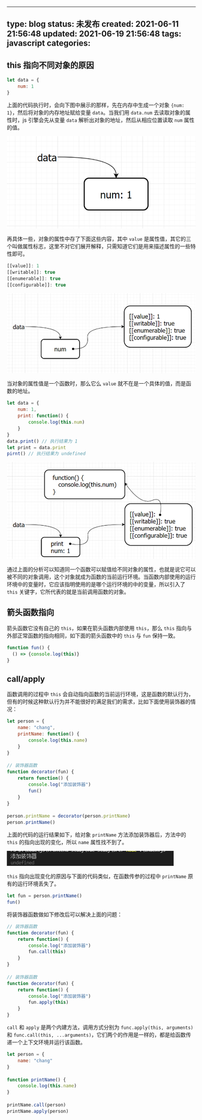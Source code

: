 
---
type: blog
status: 未发布
created: 2021-06-11 21:56:48
updated: 2021-06-19 21:56:48
tags: javascript 
categories: 
---


## this 指向不同对象的原因

```js
let data = {
    num: 1
}
```

上面的代码执行时，会向下图中展示的那样，先在内存中生成一个对象 `{num: 1}`，然后将对象的内存地址赋给变量 `data`。当我们用 `data.num` 去读取对象的属性时，js 引擎会先从变量 `data` 解析出对象的地址，然后从相应位置读取 `num` 属性的值。

![](附件/image/this指向的问题_image_1.png)

再具体一些，对象的属性中存了下面这些内容，其中 `value` 是属性值，其它的三个叫做属性标志，这里不对它们展开解释，只需知道它们是用来描述属性的一些特性即可。

```js
[[value]]: 1
[[writable]]: true
[[enumerable]]: true
[[configurable]]: true
```

![](附件/image/this指向的问题_image_2.png)

当对象的属性值是一个函数时，那么它么 `value` 就不在是一个具体的值，而是函数的地址。

```js
let data = {
    num: 1,
    print: function() {
        console.log(this.num)
    }
}
data.print() // 执行结果为 1
let print = data.print
pirnt() // 执行结果为 undefined
```

![](附件/image/this指向的问题_image_3.png)


通过上面的分析可以知道同一个函数可以赋值给不同对象的属性，也就是说它可以被不同的对象调用，这个对象就成为函数的当前运行环境。当函数内部使用的运行环境中的变量时，它应该指明使用的是哪个运行环境的中的变量，所以引入了 `this` 关键字，它所代表的就是当前调用函数的对象。

## 箭头函数指向

箭头函数它没有自己的 `this`，如果在箭头函数内部使用 `this`，那么 `this` 指向与外部正常函数的指向相同，如下面的箭头函数中的 `this` 与 `fun` 保持一致。

```js
function fun() {
  () => {console.log(this)}
}
```

## call/apply

函数调用的过程中 `this` 会自动指向函数的当前运行环境，这是函数的默认行为，但有的时候这种默认行为并不能很好的满足我们的需求，比如下面使用装饰器的情况：

```js
let person = {
    name: "chang",
    printName: function() {
        console.log(this.name)
    }
}

// 装饰器函数
function decorator(fun) {  
    return function() {
        console.log("添加装饰器")
        fun() 
    }
}

person.printName = decorator(person.printName)
person.printName()
```

上面的代码的运行结果如下，给对象 `printName` 方法添加装饰器后，方法中的 `this` 的指向出现的变化，所以 `name` 属性找不到了。

![](附件/image/this指向的问题_image_4.png)

`this` 指向出现变化的原因与下面的代码类似，在函数传参的过程中 `printName` 原有的运行环境丢失了。

```js
let fun = person.printName()
fun()
```

将装饰器函数做如下修改后可以解决上面的问题：

```js
// 装饰器函数
function decorator(fun) {  
    return function() {
        console.log("添加装饰器")
        fun.call(this)
    }
}

// 装饰器函数
function decorator(fun) {  
    return function() {
        console.log("添加装饰器")
        fun.apply(this)
    }
}
```

`call` 和 `apply` 是两个内建方法，调用方式分别为 `func.apply(this, arguments)` 和 `func.call(this, ...arguments)`，它们两个的作用是一样的，都是给函数传递一个上下文环境并运行该函数。

```js
let person = {
    name: "chang"
}

function printName() {
    console.log(this.name)
}

printName.call(person)
printName.apply(person)
```